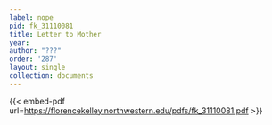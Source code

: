 ```yaml
---
label: nope
pid: fk_31110081
title: Letter to Mother
year:
author: "???"
order: '287'
layout: single
collection: documents
---
```



{{< embed-pdf url=https://florencekelley.northwestern.edu/pdfs/fk_31110081.pdf >}}